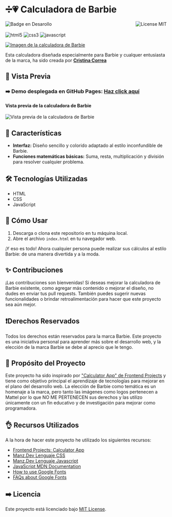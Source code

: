 # ➗💗 Calculadora de Barbie
![Badge en Desarollo](https://img.shields.io/badge/STATUS-FINALIZADO-violet)
<img align="right" alt="License MIT" src="https://img.shields.io/badge/LICENSE-MIT-green" /> <br/><br/>
<img alt="html5" src="https://img.shields.io/badge/-HTML5-E34F26?style=flat-square&logo=html5&logoColor=white" />
<img alt="css3" src="https://img.shields.io/badge/-CSS3-1572B6?style=flat-square&logo=css3&logoColor=white" />
<img alt="javascript" src="https://img.shields.io/badge/-JavaScript-F7DF1E?style=flat-square&logo=javascript&logoColor=black" />

[![Imagen de la calculadora de Barbie](https://github.com/CrisCorreaS/barbie-calculator/blob/main/img/visualizaci%C3%B3n/calculadora-vista.png)](https://criscorreas.github.io/barbie-calculator/)

Esta calculadora diseñada especialmente para Barbie y cualquer entusiasta de la marca, ha sido creada por **[Cristina Correa](https://www.linkedin.com/in/cristina-correa-segade/)**

## 👀 Vista Previa

### ➡️ **Demo desplegada en GitHub Pages:** **[Haz click aquí](https://criscorreas.github.io/barbie-calculator/)**

#### Vista previa de la calculadora de Barbie
![Vista previa de la calculadora de Barbie](https://github.com/CrisCorreaS/barbie-calculator/blob/main/img/visualizaci%C3%B3n/calculadora-vista.png)

## 🌱 Características

- **Interfaz:** Diseño sencillo y colorido adaptado al estilo inconfundible de Barbie.
- **Funciones matemáticas básicas:** Suma, resta, multiplicación y división para resolver cualquier problema.

## 🛠️ Tecnologías Utilizadas

- HTML
- CSS
- JavaScript

## 📓 Cómo Usar

1. Descarga o clona este repositorio en tu máquina local.
2. Abre el archivo `index.html` en tu navegador web.

¡Y eso es todo! Ahora cualquier persona puede realizar sus cálculos al estilo Barbie: de una manera divertida y a la moda.

## ✨ Contribuciones

¡Las contribuciones son bienvenidas! Si deseas mejorar la calculadora de Barbie existente, como agregar más contenido o mejorar el diseño, no dudes en enviar tus pull requests. También puedes sugerir nuevas funcionalidades o brindar retroalimentación para hacer que este proyecto sea aún mejor.

## ❗Derechos Reservados

Todos los derechos están reservados para la marca Barbie. Este proyecto es una iniciativa personal para aprender más sobre el desarrollo web, y la elección de la marca Barbie se debe al aprecio que le tengo.

## 🎯 Propósito del Proyecto

Este proyecto ha sido inspirado por ["Calculator App" de Frontend Projects](https://frontendsprojects.com/calculator/) y tiene como objetivo principal el aprendizaje de tecnologías para mejorar en el plano del desarrollo web. La elección de Barbie como temática es un homenaje a la marca, pero tanto las imágenes como logos pertenecen a Mattel por lo que NO ME PERTENECEN sus derechos y las utilizo únicamente con un fin educativo y de investigación para mejorar como programadora.

## 👌 Recursos Utilizados
A la hora de hacer este proyecto he utilizado los siguientes recursos:
- [Frontend Projects: Calculator App](https://frontendsprojects.com/calculator/)
- [Manz.Dev Lenguaje CSS](https://lenguajecss.com/css/)
- [Manz.Dev Lenguaje Javascript](https://lenguajejs.com/javascript/)
- [JavaScript MDN Documentation](https://developer.mozilla.org/en-US/docs/Web/JavaScript)
- [How to use Google Fonts](https://developers.google.com/fonts/docs/css2?hl=es-419)
- [FAQs about Google Fonts](https://developers.google.com/fonts/faq?hl=es-419)

## ➡️ Licencia
Este proyecto está licenciado bajo [MIT License](https://opensource.org/license/mit/).
